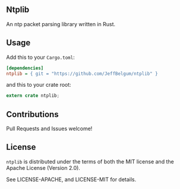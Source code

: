 Ntplib
------------

An ntp packet parsing library written in Rust.


Usage
-----

Add this to your `Cargo.toml`:

```ini
[dependencies]
ntplib = { git = "https://github.com/JeffBelgum/ntplib" }
```

and this to your crate root:

```rust
extern crate ntplib;
```

Contributions
-------------

Pull Requests and Issues welcome!

License
-------

`ntplib` is distributed under the terms of both the MIT license and the Apache License (Version 2.0).

See LICENSE-APACHE, and LICENSE-MIT for details.
